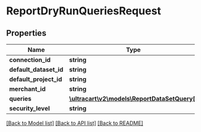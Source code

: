 # ReportDryRunQueriesRequest

## Properties
Name | Type | Description | Notes
------------ | ------------- | ------------- | -------------
**connection_id** | **string** |  | [optional] 
**default_dataset_id** | **string** |  | [optional] 
**default_project_id** | **string** |  | [optional] 
**merchant_id** | **string** |  | [optional] 
**queries** | [**\ultracart\v2\models\ReportDataSetQuery[]**](ReportDataSetQuery.md) |  | [optional] 
**security_level** | **string** |  | [optional] 

[[Back to Model list]](../README.md#documentation-for-models) [[Back to API list]](../README.md#documentation-for-api-endpoints) [[Back to README]](../README.md)


